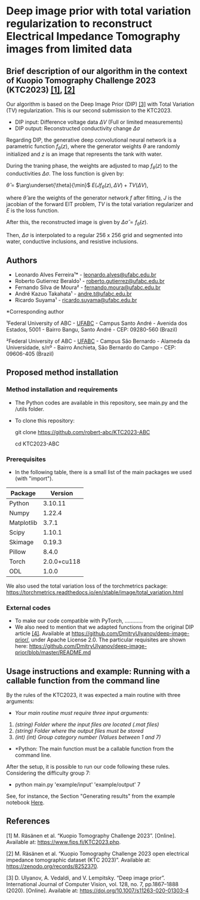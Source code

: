 # Deep image prior with total variation regularization to reconstruct Electrical Impedance Tomography images from limited data

## Brief description of our algorithm in the context of Kuopio Tomography Challenge 2023 (KTC2023) [[1]](#1), [[2]](#2)

Our algorithm is based on the Deep Image Prior (DIP) [[3]](#3) with Total Variation (TV) regularization. This is our second submission to the KTC2023.

* DIP input: Difference voltage data $\Delta V$ (Full or limited measurements)
* DIP output: Reconstructed conductivity change $\Delta \sigma$

Regarding DIP, the generative deep convolutional neural network is a parametric function $f_{\theta}(z)$, where the generator weights $θ$ are randomly initialized and $z$ is an image that represents the tank with water.  

During the traning phase, the weights are adjusted to map $f_{\theta}(z)$ to the conductivities $\Delta \sigma$. The loss function is given by:

$\hat{\theta}$ = $\arg\underset{\theta}{\min}$ $E (J f_{\theta}(z), \Delta V) + TV(\Delta V)$,  

where $\hat{\theta}$ are the weights of the generator network $f$ after fitting, $J$ is the jacobian of the forward EIT problem, $TV$ is the total variation regularizer and $E$ is the loss function.  

After this, the reconstructed image is given by $\Delta\hat{\sigma} = f_{\hat{\theta}}(z)$.

Then, $\Delta \sigma$ is interpolated to a regular 256 x 256 grid and segmented into water, conductive inclusions, and resistive inclusions. 



## Authors
* Leonardo Alves Ferreira¹* - leonardo.alves@ufabc.edu.br
* Roberto Gutierrez Beraldo¹ - roberto.gutierrez@ufabc.edu.br
* Fernando Silva de Moura² - fernando.moura@ufabc.edu.br
* André Kazuo Takahata¹ - andre.t@ufabc.edu.br
* Ricardo Suyama¹ - ricardo.suyama@ufabc.edu.br
  
*Corresponding author

¹Federal University of ABC - [UFABC](https://www.ufabc.edu.br/) - Campus Santo André - Avenida dos Estados, 5001 - Bairro Bangu, Santo André - CEP: 09280-560 (Brazil)

²Federal University of ABC - [UFABC](https://www.ufabc.edu.br/) - Campus São Bernardo - Alameda da Universidade, s/nº - Bairro Anchieta, São Bernardo do Campo - CEP: 09606-405 (Brazil)

## Proposed method installation

### Method installation and requirements
* The Python codes are available in this repository, see main.py and the /utils folder.
* To clone this repository:
  
     git clone https://github.com/robert-abc/KTC2023-ABC

     cd KTC2023-ABC

### Prerequisites
* In the following table, there is a small list of the main packages we used (with "import").

| Package | Version |
| ------------- | ------------- |
| Python | 3.10.11 | 
| Numpy | 1.22.4 | 
| Matplotlib | 3.7.1 | 
| Scipy | 1.10.1 | 
| Skimage | 0.19.3 |
| Pillow | 8.4.0 | 
| Torch | 2.0.0+cu118 | 
| ODL | 1.0.0 | 

We also used the total variation loss of the torchmetrics package:
https://torchmetrics.readthedocs.io/en/stable/image/total_variation.html

### External codes

* To make our code compatible with PyTorch, ............
* We also need to mention that we adapted functions from the original DIP article [[4]](#4). Available at https://github.com/DmitryUlyanov/deep-image-prior/, under Apache License 2.0. The particular requisites are shown here: https://github.com/DmitryUlyanov/deep-image-prior/blob/master/README.md

## Usage instructions and example: Running with a callable function from the command line

By the rules of the KTC2023, it was expected a main routine with three arguments: 
* *Your main routine must require three input arguments:*
1. *(string) Folder where the input files are located (.mat files)*
1. *(string) Folder where the output files must be stored*
1. *(int) (int) Group category number (Values between 1 and 7)*
* *Python: The main function must be a callable function from the command line. 

After the setup, it is possible to run our code following these rules. Considering the difficulty group 7: 
* python main.py 'example/input' 'example/output' 7

See, for instance, the Section "Generating results" from the example notebook [Here](/notebook_example.ipynb).



## References

<a id="1">[1]</a> 
M. Räsänen et al.
“Kuopio Tomography Challenge 2023”. [Online]. Available at: https://www.fips.fi/KTC2023.php.

<a id="2">[2]</a> 
M. Räsänen et al. 
“Kuopio Tomography Challenge 2023 open electrical impedance tomographic dataset (KTC 2023)”. Available at: https://zenodo.org/records/8252370.

<a id="1">[3]</a> 
D. Ulyanov, A. Vedaldi, and V. Lempitsky.
“Deep image prior”. International Journal of Computer Vision, vol. 128, no. 7, pp.1867–1888 (2020). [Online]. Available at: https://doi.org/10.1007/s11263-020-01303-4
